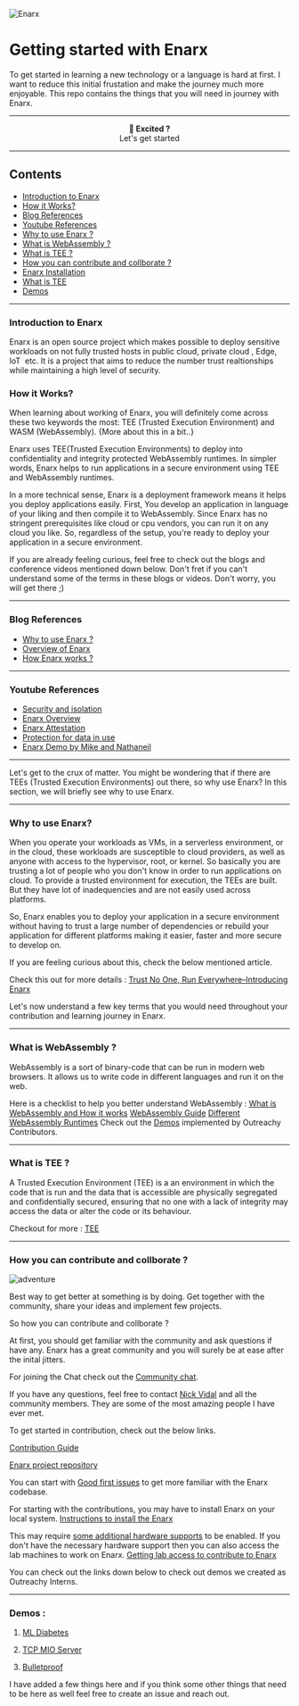 ![Enarx](https://thumbs.dreamstime.com/b/enchanting-old-fairytale-castle-top-hill-idyllic-landscape-d-render-177332674.jpg)

# Getting started with Enarx 
To get started in learning a new technology or a language is hard at first. I want to reduce this initial frustation and make the journey much more enjoyable. This repo contains the things that you will need in journey with Enarx.

---

<p align="center"><b>🌈 Excited ?</b><br>Let's get started </p>


---

## Contents
- [ Introduction to Enarx ]( #IntroductiontoEnarx )
- [How it Works?](#HowitWorks?)
- [Blog References](#BlogReferences)
- [Youtube References](#YoutubeReferences)
- [Why to use Enarx ?](#WhytouseEnarx?)
- [What is WebAssembly ?](#WhatisWebAssembly?)
- [What is TEE ?](#WhatisTEE?)
- [How you can contribute and collborate ?](#Howyoucancontributeandcollborate?)
- [ Enarx Installation ]( #EnarxInstallation)
- [ What is TEE  ]( #WhatisTEE? )
- [ Demos ]( #Demos )


---

### Introduction to Enarx
Enarx is an open source project which makes possible to deploy sensitive workloads on not fully trusted hosts in public cloud, private cloud , Edge, IoT  etc. It is a project that aims to reduce the number trust realtionships while maintaining a high level of security. 



### How it Works?

When learning about working of Enarx, you will definitely come across these two keywords the most: TEE (Trusted Execution Environment) and WASM (WebAssembly). {More about this in a bit..}

Enarx uses TEE(Trusted Execution Environments) to deploy into confidentiality and integrity protected WebAssembly runtimes. In simpler words, Enarx helps to run applications in a secure environment using TEE and WebAssembly runtimes.

In a more technical sense, Enarx is a deployment framework means it helps you deploy applications easily. First, You develop an application in language of your liking and then compile it to WebAssembly. Since Enarx has no stringent prerequisites like cloud or cpu vendors, you can run it on any cloud you like. So, regardless of the setup, you're ready to deploy your application in a secure environment.

If you are already feeling curious, feel free to check out the blogs and conference videos mentioned down below. 
Don't fret if you can't understand some of the terms in these blogs or videos. Don't worry, you will get there ;)

---
### Blog References 
- [Why to use Enarx ?](https://next.redhat.com/2019/08/16/trust-no-one-run-everywhere-introducing-enarx/)
- [Overview of Enarx](https://shravi24blogs.wordpress.com/2021/12/11/overview-of-enarx/)
- [How Enarx works ?](https://shravi24blogs.wordpress.com/2021/12/13/how-enarx-works/)
---

### Youtube References

- [Security and isolation](https://youtu.be/ajYWSAwIyPs?list=PLcApgpIcYo8kgPVO0rdvgQu3wJVTLe_LQ&t=96)
- [Enarx Overview](https://www.youtube.com/watch?v=kheJFhljEck)
- [Enarx Attestation](https://youtu.be/0MPCT2ocFIo?t=2058)
- [Protection for data in use](https://www.youtube.com/watch?v=JD70E7HHjlc)
- [Enarx Demo by Mike and Nathaneil](https://youtu.be/y_eDNTIkBBE?list=PLcApgpIcYo8kgPVO0rdvgQu3wJVTLe_LQ&t=774)

---

Let's get to the crux of matter. You might be wondering that if there are TEEs (Trusted Execution Environments) out there, so why use Enarx? In this section, we will briefly see why to use Enarx. 

---

### Why to use Enarx?

When you operate your workloads as VMs, in a serverless environment, or in the cloud, these workloads are susceptible to cloud providers, as well as anyone with access to the hypervisor, root, or kernel.
So basically you are trusting a lot of people who you don't know in order to run applications on cloud.
To provide a trusted environment for execution, the TEEs are built. But they have lot of inadequencies and are not easily used across platforms.

So, Enarx enables you to deploy your application in a secure environment without having to trust a large number of dependencies or rebuild your application for different platforms making it easier, faster and more secure to develop on.

If you are feeling curious about this, check the below mentioned article.

Check this out for more details :
[Trust No One, Run Everywhere–Introducing Enarx](https://next.redhat.com/2019/08/16/trust-no-one-run-everywhere-introducing-enarx/)

Let's now understand a few key terms that you would need throughout your contribution and learning journey in Enarx.


---

### What is WebAssembly ?

WebAssembly is a sort of binary-code that can be run in modern web browsers. It allows us to write code in different languages and run it on the web.

Here is a checklist to help you better understand WebAssembly :
[What is WebAssembly and How it works](https://github.com/enarx/outreachy/tree/main/shravi24/Introduction%20to%20WebAssembly)
[WebAssembly Guide](https://enarx.dev/docs/WebAssembly/Introduction)
[Different WebAssembly Runtimes](https://github.com/appcypher/awesome-wasm-runtimes)
Check out the [Demos](https://github.com/enarx/outreachy) implemented by Outreachy Contributors.

---

### What is TEE ?
A Trusted Execution Environment (TEE) is a an environment in which the code that is run and the data that is accessible are physically segregated and confidentially secured, ensuring that no one with a lack of integrity may access the data or alter the code or its behaviour.

Checkout for more :
[TEE](https://shravi24blogs.wordpress.com/2021/12/12/trusted-execution-environment-tee/)

---

###  How you can contribute and collborate ?

![adventure](https://thumbs.dreamstime.com/b/vector-vintage-card-forest-night-sky-inspirational-phrase-let-adventure-begin-stylish-hipster-background-motivational-68783071.jpg)
  
Best way to get better at something is by doing. Get together with the community, share your ideas and implement few projects. 

So how you can contribute and collborate ?

At first, you should get familiar with the community and ask questions if have any. Enarx has a great community and you will surely be at ease after the inital jitters. 

For joining the Chat check out the [Community chat](https://chat.enarx.dev/). 

If you have any questions, feel free to contact [Nick Vidal](https://twitter.com/nickvidal) and all the community members. They are some of the most amazing people I have ever met.

To get started in contribution, check out the below links.
  
[Contribution Guide](https://enarx.dev/docs/Contributing/Introduction)

[Enarx project repository](https://github.com/enarx/enarx)

You can start with [Good first issues](https://github.com/enarx/enarx/labels/good%20first%20issue) to get more familiar with the Enarx codebase.

For starting with the contributions, you may have to install Enarx on your local system. 
[Instructions to install the Enarx](https://enarx.dev/docs/Installation/Setup)

This may require [some additional hardware supports](https://enarx.dev/docs/Installation/Requirements) to be enabled. If you don't have the necessary hardware support then you can also access the lab machines to work on Enarx.
[Getting lab access to contribute to Enarx](https://enarx.dev/docs/Contributing/Lab)

You can check out the links down below to check out demos we created as Outreachy Interns. 

---

###  Demos : 

1. [ML Diabetes](https://github.com/jnyfah/Enarx-Demo)

2. [TCP MIO Server]()

3. [Bulletproof](https://github.com/shravi24/Enarx-Bulletproof-Demo)





I have added a few things here and if you think some other things that need to be here as well feel free to create an issue and reach out.



